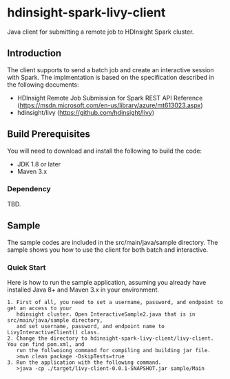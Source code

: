 # hdinsight-spark-livy-client
Java client for submitting a remote job to HDInsight Spark cluster.

## Introduction
The client supports to send a batch job and create an interactive session with Spark. The implmentation is based on the specification described in the following documents:
* HDInsight Remote Job Submission for Spark REST API Reference
  (https://msdn.microsoft.com/en-us/library/azure/mt613023.aspx)
* hdinsight/livy (https://github.com/hdinsight/livy)

## Build Prerequisites
You will need to download and install the following to build the code:
* JDK 1.8 or later
* Maven 3.x

### Dependency
TBD.

## Sample
The sample codes are included in the src/main/java/sample directory. The sample shows you how to use the client for both batch and interactive.

### Quick Start
Here is how to run the sample application, assuming you already have installed Java 8+ and Maven 3.x in your environment.
```
1. First of all, you need to set a username, password, and endpoint to get an access to your 
   hdinsight cluster. Open InteractiveSample2.java that is in src/main/java/sample directory, 
   and set username, password, and endpoint name to LivyInteractiveClient() class.
2. Change the directory to hdinsight-spark-livy-client/livy-client. You can find pom.xml, and 
   run the follwoiong command for compiling and building jar file.
   >mvn clean package -DskipTests=true
3. Run the application with the following command.
   >java -cp ./target/livy-client-0.0.1-SNAPSHOT.jar sample/Main
```
